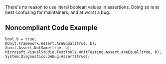 
There's no reason to use literal boolean values in assertions. Doing so is at best confusing for maintainers, and at worst a bug.

## Noncompliant Code Example


    bool b = true;
    NUnit.Framework.Assert.AreEqual(true, b);
    Xunit.Assert.NotSame(true, b);
    Microsoft.VisualStudio.TestTools.UnitTesting.Assert.AreEqual(true, b);
    System.Diagnostics.Debug.Assert(true);

